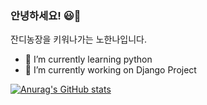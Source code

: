 ###  안녕하세요! 😃👋

잔디농장을 키워나가는 노한나입니다.

- 🌱 I’m currently learning python
- 🔭 I’m currently working on Django Project

[![Anurag's GitHub stats](https://github-readme-stats.vercel.app/api?username=hannahN12)](https://github.com/anuraghazra/github-readme-stats)

<!--
**hannahN12/hannahN12** is a ✨ _special_ ✨ repository because its `README.md` (this file) appears on your GitHub profile.

Here are some ideas to get you started:

- 
- 🌱 I’m currently learning ...
- 👯 I’m looking to collaborate on ...
- 🤔 I’m looking for help with ...
- 💬 Ask me about ...
- 📫 How to reach me: ...
- 😄 Pronouns: ...
- ⚡ Fun fact: ...
-->
###

